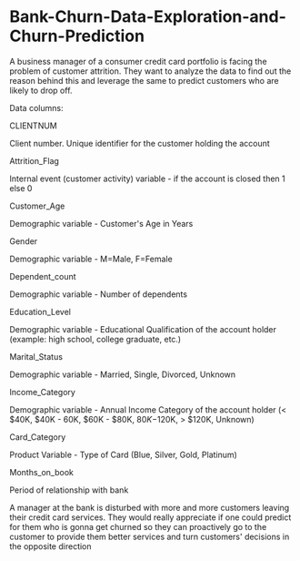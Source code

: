 # Bank-Churn-Data-Exploration-and-Churn-Prediction

A business manager of a consumer credit card portfolio is facing the problem of customer attrition. They want to analyze the data to find out the reason behind this and leverage the same to predict customers who are likely to drop off.

Data columns:

CLIENTNUM

Client number. Unique identifier for the customer holding the account

Attrition_Flag

Internal event (customer activity) variable - if the account is closed then 1 else 0

Customer_Age

Demographic variable - Customer's Age in Years

Gender

Demographic variable - M=Male, F=Female

Dependent_count

Demographic variable - Number of dependents

Education_Level

Demographic variable - Educational Qualification of the account holder (example: high school, college graduate, etc.)

Marital_Status

Demographic variable - Married, Single, Divorced, Unknown

Income_Category

Demographic variable - Annual Income Category of the account holder (< $40K, $40K - 60K, $60K - $80K, $80K-$120K, > $120K, Unknown)

Card_Category

Product Variable - Type of Card (Blue, Silver, Gold, Platinum)

Months_on_book

Period of relationship with bank

A manager at the bank is disturbed with more and more customers leaving their credit card services. They would really appreciate if one could predict for them who is gonna get churned so they can proactively go to the customer to provide them better services and turn customers' decisions in the opposite direction
